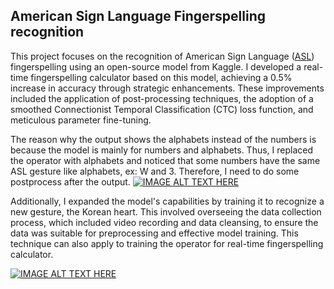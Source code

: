 ## American Sign Language Fingerspelling recognition


This project focuses on the recognition of American Sign Language ([ASL](https://www.kaggle.com/competitions/asl-fingerspelling)) fingerspelling using an open-source model from Kaggle. I developed a real-time fingerspelling calculator based on this model, achieving a 0.5% increase in accuracy through strategic enhancements. These improvements included the application of post-processing techniques, the adoption of a smoothed Connectionist Temporal Classification (CTC) loss function, and meticulous parameter fine-tuning.

The reason why the output shows the alphabets instead of the numbers is because the model is mainly for numbers and alphabets. Thus, I replaced the operator with alphabets and noticed that some numbers have the same ASL gesture like alphabets, ex: W and 3. Therefore, I need to do some postprocess after the output. 
[![IMAGE ALT TEXT HERE](https://img.youtube.com/vi/IwV3-jW15I4/0.jpg)](https://www.youtube.com/watch?v=IwV3-jW15I4)

Additionally, I expanded the model's capabilities by training it to recognize a new gesture, the Korean heart. This involved overseeing the data collection process, which included video recording and data cleansing, to ensure the data was suitable for preprocessing and effective model training. This technique can also apply to training the operator for real-time fingerspelling calculator.

[![IMAGE ALT TEXT HERE](https://img.youtube.com/vi/GtP1CNFQEMM/0.jpg)](https://www.youtube.com/watch?v=GtP1CNFQEMM)








